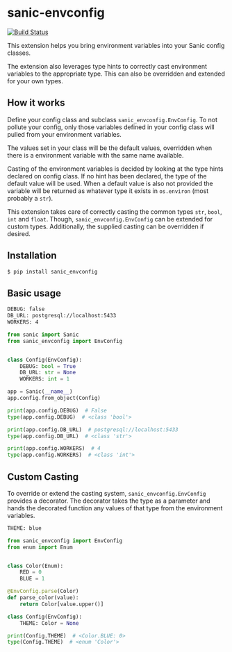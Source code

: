 # sanic-envconfig
[![Build Status](https://travis-ci.org/jamesstidard/sanic-envconfig.svg?branch=master)](https://travis-ci.org/jamesstidard/sanic-envconfig)

This extension helps you bring environment variables into your Sanic config classes.

The extension also leverages type hints to correctly cast environment variables to the appropriate type. This can also be overridden and extended for your own types.

## How it works
Define your config class and subclass `sanic_envconfig.EnvConfig`. To not pollute your config, only those variables defined in your config class will pulled from your environment variables.

The values set in your class will be the default values, overridden when there is a environment variable with the same name available.

Casting of the environment variables is decided by looking at the type hints declared on config class. If no hint has been declared, the type of the default value will be used. When a default value is also not provided the variable will be returned as whatever type it exists in `os.environ` (most probably a `str`).

This extension takes care of correctly casting the common types `str`, `bool`, `int` and `float`. Though, `sanic_envconfig.EnvConfig` can be extended for custom types. Additionally, the supplied casting can be overridden if desired.

## Installation
```bash
$ pip install sanic_envconfig
```

## Basic usage
```bash
DEBUG: false
DB_URL: postgresql://localhost:5433
WORKERS: 4
```
```python
from sanic import Sanic
from sanic_envconfig import EnvConfig


class Config(EnvConfig):
    DEBUG: bool = True
    DB_URL: str = None
    WORKERS: int = 1

app = Sanic(__name__)
app.config.from_object(Config)

print(app.config.DEBUG)  # False
type(app.config.DEBUG)  # <class 'bool'>

print(app.config.DB_URL)  # postgresql://localhost:5433
type(app.config.DB_URL)  # <class 'str'>

print(app.config.WORKERS)  # 4
type(app.config.WORKERS)  # <class 'int'>
```

## Custom Casting
To override or extend the casting system, `sanic_envconfig.EnvConfig` provides a decorator. The decorator takes the type as a parameter and hands the decorated function any values of that type from the environment variables.
```bash
THEME: blue
```
```python
from sanic_envconfig import EnvConfig
from enum import Enum


class Color(Enum):
    RED = 0
    BLUE = 1

@EnvConfig.parse(Color)
def parse_color(value):
    return Color[value.upper()]

class Config(EnvConfig):
    THEME: Color = None

print(Config.THEME)  # <Color.BLUE: 0>
type(Config.THEME)  # <enum 'Color'>
```
